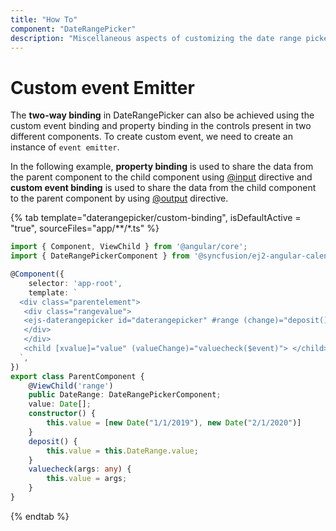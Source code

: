 ```yaml
---
title: "How To"
component: "DateRangePicker"
description: "Miscellaneous aspects of customizing the date range picker"
---
```


# Custom event Emitter

The **two-way binding** in DateRangePicker can also be achieved using the custom event binding and property binding in the controls present in two different components. To create custom event, we need to create an instance of `event emitter`.

In the following example, **property binding** is used to share the data from the parent component to the child component using [@input](https://angular.io/api/core/Directive#inputs) directive and **custom event binding** is used to share the data from the child component to the parent component by using [@output](https://angular.io/api/core/Directive#outputs) directive.

{% tab template="daterangepicker/custom-binding", isDefaultActive = "true",  sourceFiles="app/**/*.ts" %}

```typescript
import { Component, ViewChild } from '@angular/core';
import { DateRangePickerComponent } from '@syncfusion/ej2-angular-calendars';

@Component({
    selector: 'app-root',
    template: `
  <div class="parentelement">
   <div class="rangevalue">
   <ejs-daterangepicker id="daterangepicker" #range (change)="deposit()" [value]="value" placeholder="Parent component" floatLabelType="Always" width="200px"></ejs-daterangepicker>
   </div>
   </div>
   <child [xvalue]="value" (valueChange)="valuecheck($event)"> </child>
  `,
})
export class ParentComponent {
    @ViewChild('range')
    public DateRange: DateRangePickerComponent;
    value: Date[];
    constructor() {
        this.value = [new Date("1/1/2019"), new Date("2/1/2020")]
    }
    deposit() {
        this.value = this.DateRange.value;
    }
    valuecheck(args: any) {
        this.value = args;
    }
}

```

{% endtab %}
